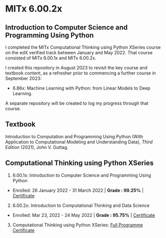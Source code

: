 # MITx 6.00.2x

## Introduction to Computer Science and Programming Using Python

I completed the MITx Computational Thinking using Python XSeries course on the edX verified track between January and May 2022. That course consisted of MITx 6.00.1x and MITx 6.00.2x.

I created this repository in August 2023 to revisit the key course and textbook content, as a refresher prior to commencing a further course in September 2023:

- 6.86x: Machine Learning with Python: from Linear Models to Deep Learning.

A separate repository will be created to log my progress through that course.

## Textbook

Introduction to Computation and Programming Using Python (With Application to Computational Modeling and Understanding Data), _Third Edition_ (2021), John V. Guttag.

## Computational Thinking using Python XSeries

1. 6.00.1x: Introduction to Computer Science and Programming Using Python

- Enrolled: 26 January 2022 - 31 March 2022 | **Grade : 99.25%** | [Certificate](https://courses.edx.org/certificates/b6a8c27d659645b698c39ee258859c6f?_gl=1*1sfr5jg*_ga*MTc2ODAzMjczOS4xNjkyNTEzODMz*_ga_D3KS4KMDT0*MTY5MzE5MDg0NS41MC4xLjE2OTMxOTA4NzAuMzUuMC4w)

2. 6.00.2x: Introduction to Computational Thinking and Data Science

- Enrolled: Mar 23, 2022 - 24 May 2022 | **Grade : 95.75%** | [Certificate](https://courses.edx.org/certificates/36e192924e324a7a87f40b52c186e945?_gl=1*15yotk7*_ga*MTc2ODAzMjczOS4xNjkyNTEzODMz*_ga_D3KS4KMDT0*MTY5MzE5MDg0NS41MC4xLjE2OTMxOTEzMjQuNjAuMC4w)

3. Computational Thinking using Python XSeries: [Full Programme Certificate](https://credentials.edx.org/credentials/3c225e647ce84efe9b3a79122a075367/)
